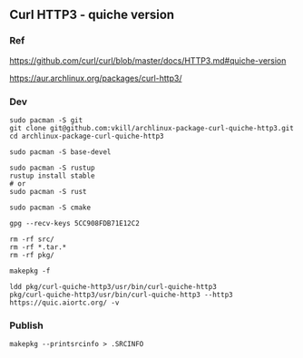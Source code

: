 ## Curl HTTP3 - quiche version

### Ref

https://github.com/curl/curl/blob/master/docs/HTTP3.md#quiche-version

https://aur.archlinux.org/packages/curl-http3/

### Dev

```
sudo pacman -S git
git clone git@github.com:vkill/archlinux-package-curl-quiche-http3.git
cd archlinux-package-curl-quiche-http3

sudo pacman -S base-devel

sudo pacman -S rustup
rustup install stable
# or
sudo pacman -S rust

sudo pacman -S cmake

gpg --recv-keys 5CC908FDB71E12C2

rm -rf src/
rm -rf *.tar.*
rm -rf pkg/

makepkg -f

ldd pkg/curl-quiche-http3/usr/bin/curl-quiche-http3
pkg/curl-quiche-http3/usr/bin/curl-quiche-http3 --http3 https://quic.aiortc.org/ -v
```

### Publish

```
makepkg --printsrcinfo > .SRCINFO
```
